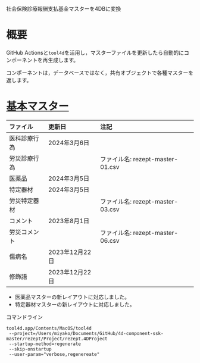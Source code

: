 社会保険診療報酬支払基金マスターを4DBに変換

# 概要

GitHub Actionsと`tool4d`を活用し，マスターファイルを更新したら自動的にコンポーネントを再生成します。

コンポーネントは，データベースではなく，共有オブジェクトで各種マスターを返します。

# [基本マスター](https://www.ssk.or.jp/seikyushiharai/tensuhyo/kihonmasta/index.html)

|ファイル|更新日|注記|
|:-|:-|:-|
|医科診療行為|2024年3月6日||
|労災診療行為||ファイル名: rezept-master-01.csv|
|医薬品|2024年3月5日||
|特定器材|2024年3月5日||
|労災特定器材||ファイル名: rezept-master-03.csv|
|コメント|2023年8月1日||
|労災コメント||ファイル名: rezept-master-06.csv|
|傷病名|2023年12月22日||
|修飾語|2023年12月22日||

* 医薬品マスターの新レイアウトに対応しました。
* 特定器材マスターの新レイアウトに対応しました。

コマンドライン

```
tool4d.app/Contents/MacOS/tool4d
 --project=/Users/miyako/Documents/GitHub/4d-component-ssk-master/rezept/Project/rezept.4DProject
 --startup-method=regenerate
 --skip-onstartup
 --user-param="verbose,regenereate"
```
